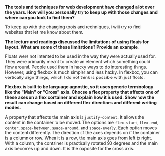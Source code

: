 **The tools and techniques for web development have changed a lot over the years. How will you personally try to keep up with those changes and where can you look to find them?**

To keep up with the changing tools and techniques, I will try to find websites that let me know about them.

**The lecture and readings discussed the limitations of using floats for layout. What are some of these limitations? Provide an example.**

Floats were not intented to be used in the way they were actually used for. They were primarily meant to create an element which something could flow around. People used them in hacky ways to do interesting things. However, using flexbox is much simpler and less hacky. In flexbox, you can vertically align things, which I do not think is possible with just floats. 

**Flexbox is built to be language agnostic, so it uses generic terminology like the "Main" or "Cross" axis. Choose a flex property that affects one of these axes on a flex container and explain how it is used. Show how the result can change based on different flex directions and different writing modes.**

A property that affects the main axis is `justify-content`. It allows the content in the container to be moved. The options are `flex-start`, `flex-end`, `center`, `space-between`, `space-around`, and `space-evenly`. Each option moves the content differently. The direction of the axes depends on if the container is a column or row. When it is a row, the main axis goes from left to right. With a column, the container is practically rotated 90 degrees and the main axis becomes up and down. It is the opposite for the cross axis. 
